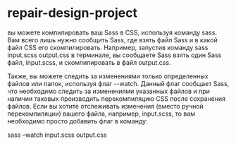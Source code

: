 # repair-design-project
вы можете компилировать ваш Sass в CSS, используя команду sass. Вам всего лишь нужно сообщить Sass, где взять файл Sass и в какой файл CSS его скомпилировать. Например, запустив команду sass input.scss output.css в терминале, вы сообщаете Sass взять один Sass файл, input.scss, и скомпилировать в файл output.css.

Также, вы можете следить за изменениями только определенных файлов или папок, используя флаг --watch. Данный флаг сообщает Sass, что необходимо следить за изменениями указанных файлов и при наличии таковых производить перекомпиляцию CSS после сохранения файлов. Если вы хотите отслеживать изменения (вместо ручной перекомпиляции) вашего файла, например, input.scss, то вам необходимо просто добавить флаг в команду:

sass –watch input.scss output.css